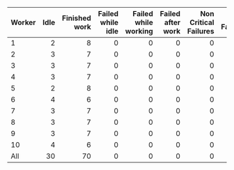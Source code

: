 | Worker   |   Idle |   Finished work |   Failed while idle |   Failed while working |   Failed after work |   Non Critical Failures |   Total Failures |   Working times |
|:---------|-------:|----------------:|--------------------:|-----------------------:|--------------------:|------------------------:|-----------------:|----------------:|
| 1        |      2 |               8 |                   0 |                      0 |                   0 |                       0 |                0 |               8 |
| 2        |      3 |               7 |                   0 |                      0 |                   0 |                       0 |                0 |               7 |
| 3        |      3 |               7 |                   0 |                      0 |                   0 |                       0 |                0 |               7 |
| 4        |      3 |               7 |                   0 |                      0 |                   0 |                       0 |                0 |               7 |
| 5        |      2 |               8 |                   0 |                      0 |                   0 |                       0 |                0 |               8 |
| 6        |      4 |               6 |                   0 |                      0 |                   0 |                       0 |                0 |               6 |
| 7        |      3 |               7 |                   0 |                      0 |                   0 |                       0 |                0 |               7 |
| 8        |      3 |               7 |                   0 |                      0 |                   0 |                       0 |                0 |               7 |
| 9        |      3 |               7 |                   0 |                      0 |                   0 |                       0 |                0 |               7 |
| 10       |      4 |               6 |                   0 |                      0 |                   0 |                       0 |                0 |               6 |
| All      |     30 |              70 |                   0 |                      0 |                   0 |                       0 |                0 |              70 |